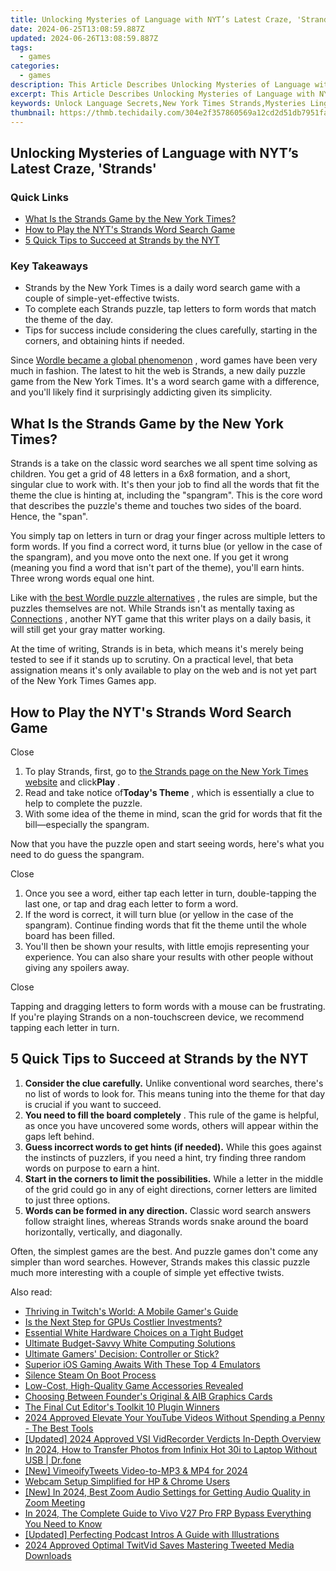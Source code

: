 ```yaml
---
title: Unlocking Mysteries of Language with NYT’s Latest Craze, 'Strands'
date: 2024-06-25T13:08:59.887Z
updated: 2024-06-26T13:08:59.887Z
tags:
  - games
categories:
  - games
description: This Article Describes Unlocking Mysteries of Language with NYT’s Latest Craze, 'Strands'
excerpt: This Article Describes Unlocking Mysteries of Language with NYT’s Latest Craze, 'Strands'
keywords: Unlock Language Secrets,New York Times Strands,Mysteries Linguistics NYT,Craze Decrypting Words,Explore 'Strands' Series,Language Insights NYT,Strands Linguistic Puzzles
thumbnail: https://thmb.techidaily.com/304e2f357860569a12cd2d51db7951faca7194234bf8cf17b2b3fe018f5794d5.jpg
---
```


## Unlocking Mysteries of Language with NYT’s Latest Craze, 'Strands'

### Quick Links

* [What Is the Strands Game by the New York Times?](#what-is-the-strands-game-by-the-new-york-times)
* [How to Play the NYT's Strands Word Search Game](#how-to-play-the-nyt-39-s-strands-word-search-game)
* [5 Quick Tips to Succeed at Strands by the NYT](#5-quick-tips-to-succeed-at-strands-by-the-nyt)

### Key Takeaways

* Strands by the New York Times is a daily word search game with a couple of simple-yet-effective twists.
* To complete each Strands puzzle, tap letters to form words that match the theme of the day.
* Tips for success include considering the clues carefully, starting in the corners, and obtaining hints if needed.

 Since [Wordle became a global phenomenon](https://www.makeuseof.com/what-is-wordle/) , word games have been very much in fashion. The latest to hit the web is Strands, a new daily puzzle game from the New York Times. It's a word search game with a difference, and you'll likely find it surprisingly addicting given its simplicity.

## What Is the Strands Game by the New York Times?

 Strands is a take on the classic word searches we all spent time solving as children. You get a grid of 48 letters in a 6x8 formation, and a short, singular clue to work with. It's then your job to find all the words that fit the theme the clue is hinting at, including the "spangram". This is the core word that describes the puzzle's theme and touches two sides of the board. Hence, the "span".

 You simply tap on letters in turn or drag your finger across multiple letters to form words. If you find a correct word, it turns blue (or yellow in the case of the spangram), and you move onto the next one. If you get it wrong (meaning you find a word that isn't part of the theme), you'll earn hints. Three wrong words equal one hint.

 Like with [the best Wordle puzzle alternatives](https://www.makeuseof.com/best-wordle-alternatives/) , the rules are simple, but the puzzles themselves are not. While Strands isn't as mentally taxing as [Connections](https://www.nytimes.com/games/connections) , another NYT game that this writer plays on a daily basis, it will still get your gray matter working.

 At the time of writing, Strands is in beta, which means it's merely being tested to see if it stands up to scrutiny. On a practical level, that beta assignation means it's only available to play on the web and is not yet part of the New York Times Games app.

## How to Play the NYT's Strands Word Search Game

Close

1. To play Strands, first, go to [the Strands page on the New York Times website](https://www.nytimes.com/games/strands) and click**Play** .
2. Read and take notice of**Today's Theme** , which is essentially a clue to help to complete the puzzle.
3. With some idea of the theme in mind, scan the grid for words that fit the bill—especially the spangram.

 Now that you have the puzzle open and start seeing words, here's what you need to do guess the spangram.

Close

1. Once you see a word, either tap each letter in turn, double-tapping the last one, or tap and drag each letter to form a word.
2. If the word is correct, it will turn blue (or yellow in the case of the spangram). Continue finding words that fit the theme until the whole board has been filled.
3. You'll then be shown your results, with little emojis representing your experience. You can also share your results with other people without giving any spoilers away.

Close

 Tapping and dragging letters to form words with a mouse can be frustrating. If you're playing Strands on a non-touchscreen device, we recommend tapping each letter in turn.

## 5 Quick Tips to Succeed at Strands by the NYT

1. **Consider the clue carefully.** Unlike conventional word searches, there's no list of words to look for. This means tuning into the theme for that day is crucial if you want to succeed.
2. **You need to fill the board completely** . This rule of the game is helpful, as once you have uncovered some words, others will appear within the gaps left behind.
3. **Guess incorrect words to get hints (if needed).** While this goes against the instincts of puzzlers, if you need a hint, try finding three random words on purpose to earn a hint.
4. **Start in the corners to limit the possibilities.** While a letter in the middle of the grid could go in any of eight directions, corner letters are limited to just three options.
5. **Words can be formed in any direction.** Classic word search answers follow straight lines, whereas Strands words snake around the board horizontally, vertically, and diagonally.

 Often, the simplest games are the best. And puzzle games don't come any simpler than word searches. However, Strands makes this classic puzzle much more interesting with a couple of simple yet effective twists.


<ins class="adsbygoogle"
     style="display:block"
     data-ad-format="autorelaxed"
     data-ad-client="ca-pub-7571918770474297"
     data-ad-slot="1223367746"></ins>



<ins class="adsbygoogle"
     style="display:block"
     data-ad-client="ca-pub-7571918770474297"
     data-ad-slot="8358498916"
     data-ad-format="auto"
     data-full-width-responsive="true"></ins>

<span class="atpl-alsoreadstyle">Also read:</span>
<div><ul>
<li><a href="https://games-able.techidaily.com/thriving-in-twitchs-world-a-mobile-gamers-guide/"><u>Thriving in Twitch's World: A Mobile Gamer's Guide</u></a></li>
<li><a href="https://games-able.techidaily.com/is-the-next-step-for-gpus-costlier-investments/"><u>Is the Next Step for GPUs Costlier Investments?</u></a></li>
<li><a href="https://games-able.techidaily.com/essential-white-hardware-choices-on-a-tight-budget/"><u>Essential White Hardware Choices on a Tight Budget</u></a></li>
<li><a href="https://games-able.techidaily.com/ultimate-budget-savvy-white-computing-solutions/"><u>Ultimate Budget-Savvy White Computing Solutions</u></a></li>
<li><a href="https://games-able.techidaily.com/ultimate-gamers-decision-controller-or-stick/"><u>Ultimate Gamers' Decision: Controller or Stick?</u></a></li>
<li><a href="https://games-able.techidaily.com/superior-ios-gaming-awaits-with-these-top-4-emulators/"><u>Superior iOS Gaming Awaits With These Top 4 Emulators</u></a></li>
<li><a href="https://games-able.techidaily.com/silence-steam-on-boot-process/"><u>Silence Steam On Boot Process</u></a></li>
<li><a href="https://games-able.techidaily.com/low-cost-high-quality-game-accessories-revealed/"><u>Low-Cost, High-Quality Game Accessories Revealed</u></a></li>
<li><a href="https://games-able.techidaily.com/choosing-between-founders-original-and-aib-graphics-cards/"><u>Choosing Between Founder's Original & AIB Graphics Cards</u></a></li>
<li><a href="https://extra-lessons.techidaily.com/the-final-cut-editors-toolkit-10-plugin-winners/"><u>The Final Cut Editor's Toolkit  10 Plugin Winners</u></a></li>
<li><a href="https://youtube-clips.techidaily.com/2024-approved-elevate-your-youtube-videos-without-spending-a-penny-the-best-tools/"><u>2024 Approved  Elevate Your YouTube Videos Without Spending a Penny - The Best Tools</u></a></li>
<li><a href="https://screen-video-capture.techidaily.com/updated-2024-approved-vsi-vidrecorder-verdicts-in-depth-overview/"><u>[Updated] 2024 Approved  VSI VidRecorder Verdicts  In-Depth Overview</u></a></li>
<li><a href="https://android-transfer.techidaily.com/in-2024-how-to-transfer-photos-from-infinix-hot-30i-to-laptop-without-usb-drfone-by-drfone-transfer-from-android-transfer-from-android/"><u>In 2024, How to Transfer Photos from Infinix Hot 30i to Laptop Without USB | Dr.fone</u></a></li>
<li><a href="https://twitter-videos.techidaily.com/new-vimeoifytweets-video-to-mp3-and-mp4-for-2024/"><u>[New] VimeoifyTweets  Video-to-MP3 & MP4 for 2024</u></a></li>
<li><a href="https://on-screen-recording.techidaily.com/webcam-setup-simplified-for-hp-and-chrome-users/"><u>Webcam Setup Simplified for HP & Chrome Users</u></a></li>
<li><a href="https://screen-capture.techidaily.com/new-in-2024-best-zoom-audio-settings-for-getting-audio-quality-in-zoom-meeting/"><u>[New] In 2024, Best Zoom Audio Settings for Getting Audio Quality in Zoom Meeting</u></a></li>
<li><a href="https://bypass-frp.techidaily.com/in-2024-the-complete-guide-to-vivo-v27-pro-frp-bypass-everything-you-need-to-know-by-drfone-android/"><u>In 2024, The Complete Guide to Vivo V27 Pro FRP Bypass Everything You Need to Know</u></a></li>
<li><a href="https://extra-skills.techidaily.com/updated-perfecting-podcast-intros-a-guide-with-illustrations/"><u>[Updated] Perfecting Podcast Intros  A Guide with Illustrations</u></a></li>
<li><a href="https://twitter-videos.techidaily.com/2024-approved-optimal-twitvid-saves-mastering-tweeted-media-downloads/"><u>2024 Approved  Optimal TwitVid Saves  Mastering Tweeted Media Downloads</u></a></li>
</ul></div>
